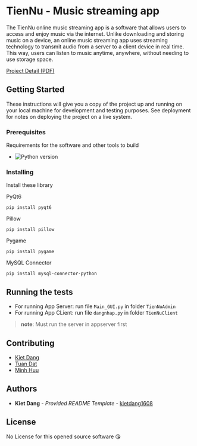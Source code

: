 # TienNu - Music streaming app

The TienNu online music streaming app is a software that allows users to access and enjoy music via the internet. Unlike downloading and storing music on a device, an online music streaming app uses streaming technology to transmit audio from a server to a client device in real time. This way, users can listen to music anytime, anywhere, without needing to use storage space.

[Project Detail (PDF)](./TienNuMP3.pdf)
## Getting Started

These instructions will give you a copy of the project up and running on
your local machine for development and testing purposes. See deployment
for notes on deploying the project on a live system.

### Prerequisites

Requirements for the software and other tools to build
- ![Python version](https://img.shields.io/badge/python-3.8+-brightgreen)

### Installing

Install these library

PyQt6

    pip install pyqt6

Pillow

    pip install pillow

Pygame

    pip install pygame

MySQL Connector

    pip install mysql-connector-python



## Running the tests

- For running App Server: run file `Main_GUI.py` in folder `TienNuAdmin`
- For running App CLient: run file `dangnhap.py` in folder `TienNuClient`
 > **note**: Must run the server in appserver first


## Contributing

  - [Kiet Dang](https://www.overleaf.com/read/wqfczptvhksv#bf7bbf)
  - [Tuan Dat](https://axy888.github.io/test-cv/)
  - [Minh Huu](https://kuzo19032003.github.io/CV_MH/)


## Authors

  - **Kiet Dang** - *Provided README Template* -
    [kietdang1608](https://kietdang1608.github.io/MyPortfolio/)


## License

No License for this opened source software 😘



